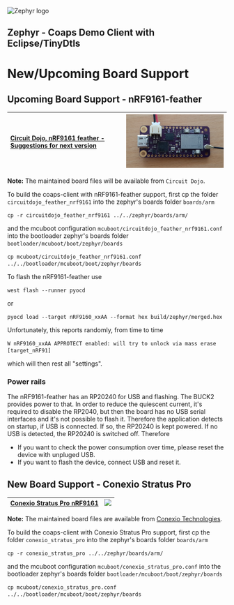 ![Zephyr logo](https://github.com/zephyrproject-rtos/zephyr/raw/main/doc/_static/images/kite.png)

## Zephyr - Coaps Demo Client with Eclipse/TinyDtls

# New/Upcoming Board Support
 
## Upcoming Board Support - nRF9161-feather

| [Circuit Dojo, nRF9161 feather - Suggestions for next version](https://community.circuitdojo.com/d/480-nrf9160-feather-suggestions-for-next-version/64) | [<img src="../docu/nRF9161-feather.png" width="450"/>](../docu/nRF9161-feather.png) |
| :- | - |

**Note:** The maintained board files will be available from `Circuit Dojo`.

To build the coaps-client with nRF9161-feather support, first cp the folder `circuitdojo_feather_nrf9161` into the zephyr's boards folder `boards/arm`

```
cp -r circuitdojo_feather_nrf9161 ../../zephyr/boards/arm/
```

and the mcuboot configuration `mcuboot/circuitdojo_feather_nrf9161.conf` into the bootloader zephyr's boards folder `bootloader/mcuboot/boot/zephyr/boards`

```
cp mcuboot/circuitdojo_feather_nrf9161.conf ../../bootloader/mcuboot/boot/zephyr/boards
```

To flash the nRF9161-feather use 

```
west flash --runner pyocd
```

or

```
pyocd load --target nRF9160_xxAA --format hex build/zephyr/merged.hex
```

Unfortunately, this reports randomly, from time to time

```
W nRF9160_xxAA APPROTECT enabled: will try to unlock via mass erase [target_nRF91]
```

which will then rest all "settings". 

### Power rails

The nRF9161-feather has an RP20240 for USB and flashing. The BUCK2 provides power to that. In order to reduce the quiescent current, it's required to disable the RP2040, but then the board has no USB serial interfaces and it's not possible to flash it. Therefore the application detects on startup, if USB is connected. If so, the RP20240 is kept powered. If no USB is detected, the RP20240 is switched off. Therefore

- If you want to check the power consumption over time, please reset the device with unpluged USB.
- If you want to flash the device, connect USB and reset it.

## New Board Support - Conexio Stratus Pro

| [Conexio Stratus Pro nRF9161](https://conexiotech.com/conexio-stratus-pro-nrf9161/) | [<img src="https://conexiotech.com/wp-content/uploads/2024/02/D-copy.png" width="450"/>](https://conexiotech.com/wp-content/uploads/2024/02/D-copy.png) |
| :- | - |

**Note:** The maintained board files are available from [Conexio Technologies](https://docs.conexiotech.com/master/building-and-programming-an-application/conexio-stratus-board-definition-files#step-2-patch-mcuboot-file-for-stratus-pro-board).

To build the coaps-client with Conexio Stratus Pro support, first cp the folder `conexio_stratus_pro` into the zephyr's boards folder `boards/arm`

```
cp -r conexio_stratus_pro ../../zephyr/boards/arm/
```

and the mcuboot configuration `mcuboot/conexio_stratus_pro.conf` into the bootloader zephyr's boards folder `bootloader/mcuboot/boot/zephyr/boards`

```
cp mcuboot/conexio_stratus_pro.conf ../../bootloader/mcuboot/boot/zephyr/boards
```


